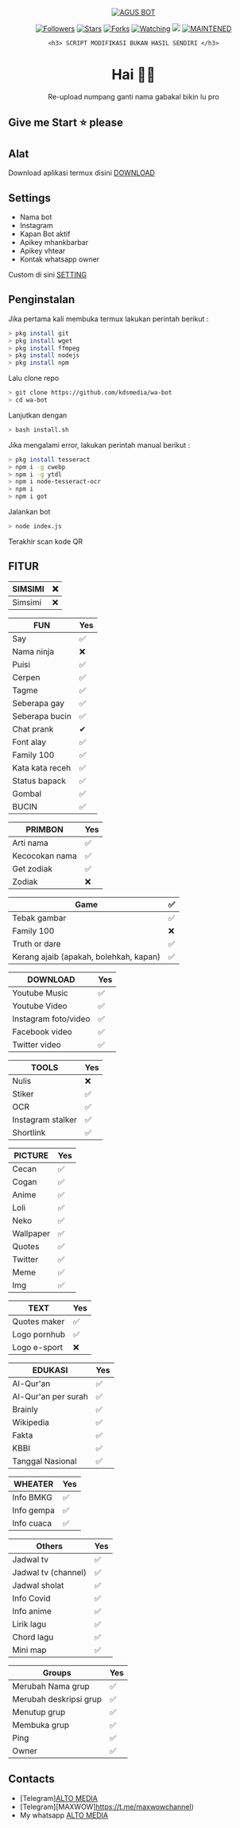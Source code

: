 </p>
<p align="center">
<a href="https://repository-images.githubusercontent.com/292765152/b5b54c80-ef19-11ea-9998-10a88f042830"><img title="AGUS BOT" src="https://repository-images.githubusercontent.com/292765152/b5b54c80-ef19-11ea-9998-10a88f042830"></a>
<p align="center">
<a href="https://github.com/AgusAliansyah?tab=followers"><img title="Followers" src="https://img.shields.io/github/followers/AgusAliansyah?color=blue&style=flat-square"></a>
<a href="https://github.com/AgusAliansyah/vvipbot-wa/stargazers/"><img title="Stars" src="https://img.shields.io/github/stars/AgusAliansyah/vvipbot-wa?color=red&style=flat-square"></a>
<a href="https://github.com/AgusAliansyah/vvipbot-wa/network/members"><img title="Forks" src="https://img.shields.io/github/forks/AgusAliansyah/vvipbot-wa?color=red&style=flat-square"></a>
<a href="https://github.com/AgusAliansyah/termux-whatsapp-bot/watchers"><img title="Watching" src="https://img.shields.io/github/watchers/AgusAliansyah/vvipbot-walabel=Watchers&color=blue&style=flat-square"></a>
<a href="https://hits.seeyoufarm.com"><img src="https://hits.seeyoufarm.com/api/count/incr/badge.svg?url=https%3A%2F%2Fgithub.com%2FAgusAliansyah%2Fvvipbot-wa&count_bg=%2379C83D&title_bg=%23555555&icon=probot.svg&icon_color=%2300FF6D&title=hits&edge_flat=false"/></a>
<a href="#"><img title="MAINTENED" src="https://img.shields.io/badge/MAINTENED-YES-blue.svg"></a>
</p>

<div align="center">

    <h3> SCRIPT MODIFIKASI BUKAN HASIL SENDIRI </h3>

# Hai 👋🏻

Re-upload numpang ganti nama gabakal bikin lu pro
</div>


## Give me Start ⭐ please

## Alat

Download aplikasi termux disini [DOWNLOAD](https://play.google.com/store/apps/details?id=com.termux) 


## Settings

* Nama bot
* Instagram
* Kapan Bot aktif
* Apikey mhankbarbar
* Apikey vhtear
* Kontak whatsapp owner

Custom di sini [SETTING](https://github.com/kdsmedia/wa-bot/blob/master/index.js/#L13)


## Penginstalan

Jika pertama kali membuka termux lakukan perintah berikut :
```bash
> pkg install git
> pkg install wget
> pkg install ffmpeg
> pkg install nodejs
> pkg install npm
```
Lalu clone repo
```bash
> git clone https://github.com/kdsmedia/wa-bot
> cd wa-bot
```
Lanjutkan dengan
```bash
> bash install.sh
```
Jika mengalami error, lakukan perintah manual berikut :
```bash
> pkg install tesseract
> npm i -g cwebp
> npm i -g ytdl
> npm i node-tesseract-ocr
> npm i
> npm i got
```
Jalankan bot
```bash
> node index.js
```
Terakhir scan kode QR



## FITUR

| SIMSIMI |❌|
| ------------- | ------------- |
| Simsimi |❌|

| FUN |Yes|
| ------------- | ------------- |
| Say|✅|
| Nama ninja|❌|
| Puisi|✅|
| Cerpen|✅|
| Tagme|✅|
| Seberapa gay|✅|
| Seberapa bucin|✅|
| Chat prank|✔|
| Font alay|✅|
| Family 100|✅|
| Kata kata receh|✅|
| Status bapack|✅|
| Gombal|✅|
|BUCIN|✅|


| PRIMBON |Yes|
| ------------- | ------------- |
| Arti nama|✅|
| Kecocokan nama|✅|
| Get zodiak|✅|
| Zodiak|❌|

| Game |✅|
| ------------- | ------------- |
| Tebak gambar|✅|
| Family 100|❌|
| Truth or dare|✅|
| Kerang ajaib (apakah, bolehkah, kapan)|✅|


| DOWNLOAD |Yes|
| ------------- | ------------- |
| Youtube Music |✅|
| Youtube Video |✅|
| Instagram foto/video |✅|
| Facebook video |✅|
| Twitter video |✅|

| TOOLS |Yes|
| ------------- | ------------- |
| Nulis|❌|
| Stiker|✅|
| OCR|✅|
| Instagram stalker|✅|
| Shortlink|✅|

| PICTURE |Yes|
| ------------- | ------------- |
| Cecan|✅|
| Cogan|✅|
| Anime|✅|
| Loli|✅|
| Neko|✅|
| Wallpaper|✅|
| Quotes|✅|
| Twitter|✅|
| Meme|✅|
| Img|✅|

| TEXT |Yes|
| ------------- | ------------- |
| Quotes maker|✅|
| Logo pornhub|✅|
| Logo e-sport|❌|

| EDUKASI |Yes|
| ------------- | ------------- |
| Al-Qur'an|✅|
| Al-Qur'an per surah|✅|
| Brainly|✅|
| Wikipedia|✅|
| Fakta|✅|
| KBBI|✅|
| Tanggal Nasional|✅|

| WHEATER |Yes|
| ------------- | ------------- |
| Info BMKG |✅|
| Info gempa |✅|
| Info cuaca |✅|

| Others |Yes|
| ------------- | ------------- |
| Jadwal tv|✅|
| Jadwal tv (channel)|✅|
| Jadwal sholat|✅|
| Info Covid|✅|
| Info anime|✅|
| Lirik lagu|✅|
| Chord lagu|✅|
| Mini map|✅|

| Groups |Yes|
| ------------- | ------------- |
| Merubah Nama grup|✅|
| Merubah deskripsi grup|✅|
| Menutup grup|✅|
| Membuka grup|✅|
| Ping|✅|
| Owner|✅|

## Contacts
* [Telegram][ALTO MEDIA](https://t.me/altoindonesia)
* [Telegram][MAXWOW]https://t.me/maxwowchannel)
* My whatsapp [ALTO MEDIA](https://wa.me/6283872543697)


